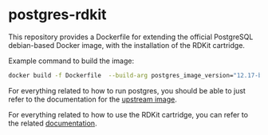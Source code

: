 postgres-rdkit
==============

This repository provides a Dockerfile for extending the official PostgreSQL debian-based Docker image, with the installation of the RDKit cartridge.

Example command to build the image:

```bash
docker build -f Dockerfile  --build-arg postgres_image_version="12.17-bullseye" --build-arg postgres_version=12 --build-arg rdkit_git_ref=Release_2023_09_6  --tag rdkit-postgres-12-rdkit_2023_09_6:latest .
```

For everything related to how to run postgres, you should be able to just refer to the documentation for the [upstream image](https://hub.docker.com/_/postgres).

For everything related to how to use the RDKit cartridge, you can refer to the related [documentation](https://www.rdkit.org/docs/Cartridge.html).

